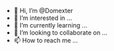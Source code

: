 - 👋 Hi, I’m @Domexter
- 👀 I’m interested in ...
- 🌱 I’m currently learning ...
- 💞️ I’m looking to collaborate on ...
- 📫 How to reach me ...

<!---
Domexter/Domexter is a ✨ special ✨ repository because its `README.md` (this file) appears on your GitHub profile.
You can click the Preview link to take a look at your changes.
--->
